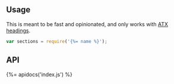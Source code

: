 ## Usage

This is meant to be fast and opinionated, and only works with [ATX headings](http://spec.commonmark.org/0.24/#atx-headings).

```js
var sections = require('{%= name %}');
```

## API 
{%= apidocs('index.js') %}
